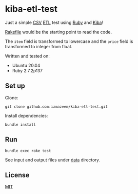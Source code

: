 # kiba-etl-test

Just a simple [CSV](https://en.wikipedia.org/wiki/Comma-separated_values)
[ETL](https://en.wikipedia.org/wiki/Extract,_transform,_load) test using
[Ruby](https://en.wikipedia.org/wiki/Ruby_(programming_language)) and
[Kiba](https://github.com/thbar/kiba)!

[Rakefile](Rakefile) would be the starting point to read the code.

The `item` field is transformed to lowercase and the `price` field is
transformed to integer from float.

Written and tested on:

- Ubuntu 20.04
- Ruby 2.7.2p137

## Set up

Clone:

```shell
git clone github.com:iamazeem/kiba-etl-test.git
```

Install dependencies:

```shell
bundle install
```

## Run

```shell
bundle exec rake test
```

See input and output files under [data](data) directory.

## License

[MIT](./LICENSE)

